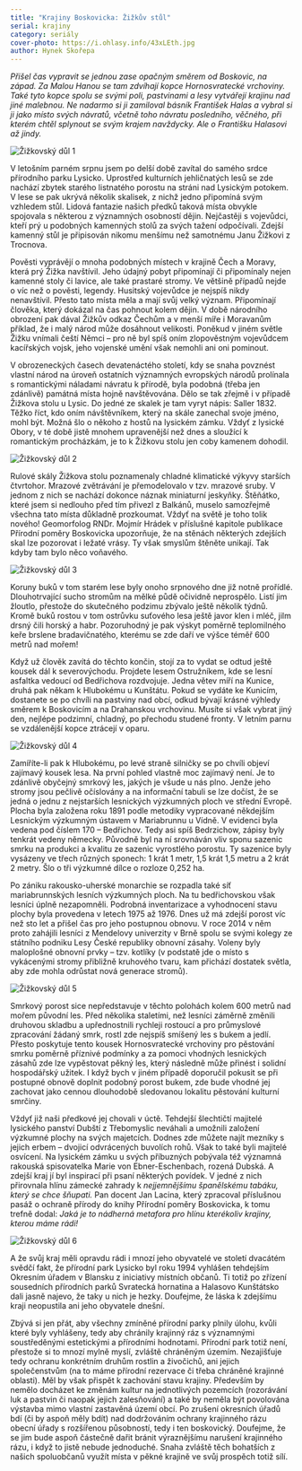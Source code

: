 ```yaml
---
title: "Krajiny Boskovicka: Žižkův stůl"
serial: krajiny
category: seriály
cover-photo: https://i.ohlasy.info/43xLEth.jpg
author: Hynek Skořepa
---
```


*Přišel čas vypravit se jednou zase opačným směrem od Boskovic, na západ. Za Malou Hanou se tam zdvíhají kopce Hornosvratecké vrchoviny. Také tyto kopce spolu se svými poli, pastvinami a lesy vytvářejí krajinu nad jiné malebnou. Ne nadarmo si ji zamiloval básník František Halas a vybral si ji jako místo svých návratů, včetně toho návratu posledního, věčného, při kterém chtěl splynout se svým krajem navždycky. Ale o Františku Halasovi až jindy.*

<img src="https://i.ohlasy.info/43xLEth.jpg" alt="Žižkovský důl 1" class="img-responsive">

V letošním parném srpnu jsem po delší době zavítal do samého srdce přírodního parku Lysicko. Uprostřed kulturních jehličnatých lesů se zde nachází zbytek starého listnatého porostu na stráni nad Lysickým potokem. V lese se pak ukrývá několik skalisek, z nichž jedno připomíná svým vzhledem stůl. Lidová fantazie našich předků taková místa obvykle spojovala s některou z významných osobností dějin. Nejčastěji s vojevůdci, kteří prý u podobných kamenných stolů za svých tažení odpočívali. Zdejší kamenný stůl je připisován nikomu menšímu než samotnému Janu Žižkovi z Trocnova. 

Pověsti vyprávějí o mnoha podobných místech v krajině Čech a Moravy, která prý Žižka navštívil. Jeho údajný pobyt připomínají či připomínaly nejen kamenné stoly či lavice, ale také prastaré stromy. Ve většině případů nejde o víc než o pověsti, legendy. Husitský vojevůdce je nejspíš nikdy nenavštívil. Přesto tato místa měla a mají svůj velký význam. Připomínají člověka, který dokázal na čas pohnout kolem dějin. V době národního obrození pak dával Žižkův odkaz Čechům a v menší míře i Moravanům příklad, že i malý národ může dosáhnout velikosti. Poněkud v jiném světle Žižku vnímali čeští Němci – pro ně byl spíš oním zlopověstným vojevůdcem kacířských vojsk, jeho vojenské umění však nemohli ani oni pominout.

V obrozeneckých časech devatenáctého století, kdy se snaha povznést vlastní národ na úroveň ostatních významných evropských národů prolínala s romantickými náladami návratu k přírodě, byla podobná (třeba jen zdánlivě) památná místa hojně navštěvována. Dělo se tak zřejmě i v případě Žižkova stolu u Lysic. Do jedné ze skalek je tam vyryt nápis: Saller 1832. Těžko říct, kdo oním návštěvníkem, který na skále zanechal svoje jméno, mohl být. Možná šlo o někoho z hostů na lysickém zámku. Vždyť z lysické Obory, v té době jistě mnohem upravenější než dnes a sloužící k romantickým procházkám, je to k Žižkovu stolu jen coby kamenem dohodil.

<img src="https://i.ohlasy.info/8IM3tEq.jpg" alt="Žižkovský důl 2" class="img-responsive"> 

Rulové skály Žižkova stolu poznamenaly chladné klimatické výkyvy starších čtvrtohor. Mrazové zvětrávání je přemodelovalo v tzv. mrazové sruby. V jednom z nich se nachází dokonce náznak miniaturní jeskyňky. Štěňátko, které jsem si nedlouho před tím přivezl z Balkánů, muselo samozřejmě všechna tato místa důkladně prozkoumat. Vždyť na světě je toho tolik nového! Geomorfolog RNDr. Mojmír Hrádek v příslušné kapitole publikace Přírodní poměry Boskovicka upozorňuje, že na stěnách některých zdejších skal lze pozorovat i ležaté vrásy. Ty však smyslům štěněte unikají. Tak kdyby tam bylo něco voňavého.

<img src="https://i.ohlasy.info/RsKTF7E.jpg" alt="Žižkovský důl 3" class="img-responsive"> 

Koruny buků v tom starém lese byly onoho srpnového dne již notně prořídlé. Dlouhotrvající sucho stromům na mělké půdě očividně neprospělo. Listí jim žloutlo, přestože do skutečného podzimu zbývalo ještě několik týdnů. Kromě buků rostou v tom ostrůvku suťového lesa ještě javor klen i mléč, jilm drsný čili horský a habr. Pozoruhodný je pak výskyt poměrně teplomilného keře brslene bradavičnatého, kterému se zde daří ve výšce téměř 600 metrů nad mořem!

Když už člověk zavítá do těchto končin, stojí za to vydat se odtud ještě kousek dál k severovýchodu. Projdete lesem Ostružníkem, kde se lesní asfaltka vedoucí od Bedřichova rozdvojuje. Jedna větev míří na Kunice, druhá pak někam k Hlubokému u Kunštátu. Pokud se vydáte ke Kunicím, dostanete se po chvíli na pastviny nad obcí, odkud bývají krásné výhledy směrem k Boskovicím a na Drahanskou vrchovinu. Musíte si však vybrat jiný den, nejlépe podzimní, chladný, po přechodu studené fronty. V letním parnu se vzdálenější kopce ztrácejí v oparu. 

<img src="https://i.ohlasy.info/cDjECHU.jpg" alt="Žižkovský důl 4" class="img-responsive">

Zamíříte-li pak k Hlubokému, po levé straně silničky se po chvíli objeví zajímavý kousek lesa. Na první pohled vlastně moc zajímavý není. Je to zdánlivě obyčejný smrkový les, jakých je všude u nás plno. Jenže jeho stromy jsou pečlivě očíslovány a na informační tabuli se lze dočíst, že se jedná o jednu z nejstarších lesnických výzkumných ploch ve střední Evropě. Plocha byla založena roku 1891 podle metodiky vypracované někdejším Lesnickým výzkumným ústavem v Mariabrunnu u Vídně. V evidenci byla vedena pod číslem 170 – Bedřichov. Tedy asi spíš Bedrzichow, zápisy byly tenkrát vedeny německy. Původně byl na ní srovnáván vliv sponu sazenic smrku na produkci a kvalitu ze sazenic vyrostlého porostu. Ty sazenice byly vysázeny ve třech různých sponech: 1 krát 1 metr, 1,5 krát 1,5 metru a 2 krát 2 metry. Šlo o tři výzkumné dílce o rozloze 0,252 ha.

Po zániku rakousko-uherské monarchie se rozpadla také síť mariabrunnských lesních výzkumných ploch. Na tu bedřichovskou však lesníci úplně nezapomněli. Podrobná inventarizace a vyhodnocení stavu plochy byla provedena v letech 1975 až 1976. Dnes už má zdejší porost víc než sto let a přišel čas pro jeho postupnou obnovu. V roce 2014 v něm proto zahájili lesníci z Mendelovy univerzity v Brně spolu se svými kolegy ze státního podniku Lesy České republiky obnovní zásahy. Voleny byly maloplošné obnovní prvky – tzv. kotlíky (v podstatě jde o místo s vykácenými stromy přibližně kruhového tvaru, kam přichází dostatek světla, aby zde mohla odrůstat nová generace stromů).

<img src="https://i.ohlasy.info/BoRswmX.jpg" alt="Žižkovský důl 5" class="img-responsive">

Smrkový porost sice nepředstavuje v těchto polohách kolem 600 metrů nad mořem původní les. Před několika staletími, než lesníci záměrně změnili druhovou skladbu a upřednostnili rychleji rostoucí a pro průmyslové zpracování žádaný smrk, rostl zde nejspíš smíšený les s bukem a jedlí. Přesto poskytuje tento kousek Hornosvratecké vrchoviny pro pěstování smrku poměrně příznivé podmínky a za pomoci vhodných lesnických zásahů zde lze vypěstovat pěkný les, který následně může přinést i solidní hospodářský užitek. I když bych v jiném případě doporučil pokusit se při postupné obnově doplnit podobný porost bukem, zde bude vhodné jej zachovat jako cennou dlouhodobě sledovanou lokalitu pěstování kulturní smrčiny.

Vždyť již naši předkové jej chovali v úctě. Tehdejší šlechtičtí majitelé lysického panství Dubští z Třebomyslic neváhali a umožnili založení výzkumné plochy na svých majetcích. Dodnes zde můžete najít mezníky s jejich erbem – dvojicí odvrácených buvolích rohů. Však to také byli majitelé osvícení. Na lysickém zámku u svých příbuzných pobývala též významná rakouská spisovatelka Marie von Ebner-Eschenbach, rozená Dubská. A zdejší kraj jí byl inspirací při psaní některých povídek. V jedné z nich přirovnala hlínu zámecké zahrady k *nejjemnějšímu španělskému tabáku, který se chce šňupati.* Pan docent Jan Lacina, který zpracoval příslušnou pasáž o ochraně přírody do knihy Přírodní poměry Boskovicka, k tomu trefně dodal: *Jaká je to nádherná metafora pro hlínu kterékoliv krajiny, kterou máme rádi!*

<img src="https://i.ohlasy.info/kYbRiim.jpg" alt="Žižkovský důl 6" class="img-responsive">

A že svůj kraj měli opravdu rádi i mnozí jeho obyvatelé ve století dvacátém svědčí fakt, že přírodní park Lysicko byl roku 1994 vyhlášen tehdejším Okresním úřadem v Blansku z iniciativy místních občanů. Ti totiž po zřízení sousedních přírodních parků Svratecká hornatina a Halasovo Kunštátsko dali jasně najevo, že taky u nich je hezky. Doufejme, že láska k zdejšímu kraji neopustila ani jeho obyvatele dnešní.
 
Zbývá si jen přát, aby všechny zmíněné přírodní parky plnily úlohu, kvůli které byly vyhlášeny, tedy aby chránily krajinný ráz s významnými soustředěnými estetickými a přírodními hodnotami. Přírodní park totiž není, přestože si to mnozí mylně myslí, zvláště chráněným územím. Nezajišťuje tedy ochranu konkrétním druhům rostlin a živočichů, ani jejich společenstvům (na to máme přírodní rezervace či třeba chráněné krajinné oblasti). Měl by však přispět k zachování stavu krajiny. Především by nemělo docházet ke změnám kultur na jednotlivých pozemcích (rozorávání luk a pastvin či naopak jejich zalesňování) a také by neměla být povolována výstavba mimo vlastní zastavěná území obcí. Po zrušení okresních úřadů bdí (či by aspoň měly bdít) nad dodržováním ochrany krajinného rázu obecní úřady s rozšířenou působností, tedy i ten boskovický. Doufejme, že se jim bude aspoň částečně dařit bránit výraznějšímu narušení krajinného rázu, i když to jistě nebude jednoduché. Snaha zvláště těch bohatších z našich spoluobčanů využít místa v pěkné krajině ve svůj prospěch totiž sílí.

